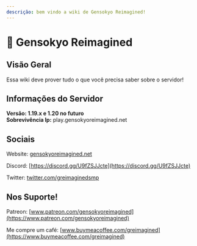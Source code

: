 ```yaml
---
descrição: bem vindo a wiki de Gensokyo Reimagined!
---
```


# 👋 Gensokyo Reimagined

## Visão Geral

Essa wiki deve prover tudo o que você precisa saber sobre o servidor!

## Informações do Servidor

**Versão: 1.19.x e 1.20 no futuro**<br>**Sobrevivência Ip:**
play.gensokyoreimagined.net


## Sociais

Website: [gensokyoreimagined.net](https://www.gensokyoreimagined.net/)

Discord: [https://discord.gg/U9fZSJJcte](https://discord.gg/U9fZSJJcte)

Twitter: [twitter.com/greimaginedsmp](https://twitter.com/greimaginedsmp)

## Nos Suporte!

Patreon:
[www.patreon.com/gensokyoreimagined](https://www.patreon.com/gensokyoreimagined)

Me compre um café:
[www.buymeacoffee.com/greimagined](https://www.buymeacoffee.com/greimagined)
